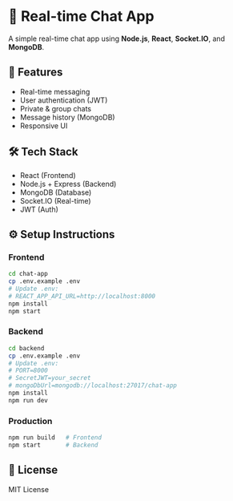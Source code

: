 # 💬 Real-time Chat App

A simple real-time chat app using **Node.js**, **React**, **Socket.IO**, and **MongoDB**.

## 🚀 Features

- Real-time messaging
- User authentication (JWT)
- Private & group chats
- Message history (MongoDB)
- Responsive UI

## 🛠️ Tech Stack

- React (Frontend)
- Node.js + Express (Backend)
- MongoDB (Database)
- Socket.IO (Real-time)
- JWT (Auth)

## ⚙️ Setup Instructions

### Frontend

```bash
cd chat-app
cp .env.example .env
# Update .env:
# REACT_APP_API_URL=http://localhost:8000
npm install
npm start
```

### Backend

```bash
cd backend
cp .env.example .env
# Update .env:
# PORT=8000
# SecretJWT=your_secret
# mongoDbUrl=mongodb://localhost:27017/chat-app
npm install
npm run dev
```

### Production

```bash
npm run build   # Frontend
npm start       # Backend
```

## 📄 License

MIT License
